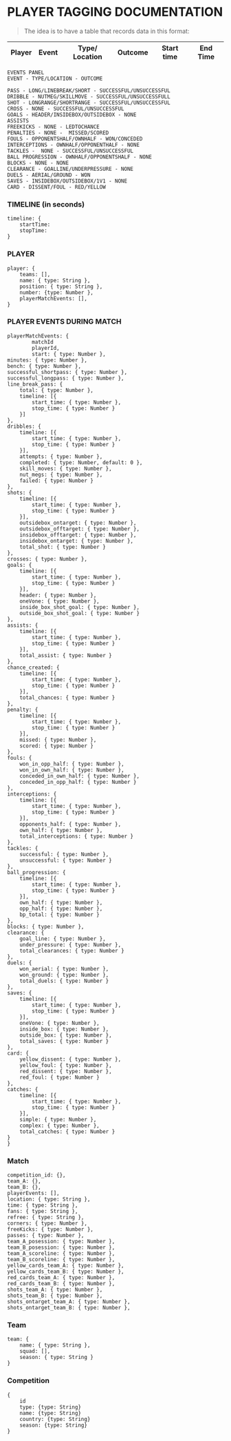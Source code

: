 # PLAYER TAGGING DOCUMENTATION

> The idea is to have a table that records data in this format:

| Player   | Event          | Type/ Location | Outcome | Start time | End Time | 
| -------- | -------------- | -------------- | ------- | ---------- | -------- |


    EVENTS PANEL 
    EVENT - TYPE/LOCATION - OUTCOME

    PASS - LONG/LINEBREAK/SHORT - SUCCESSFUL/UNSUCCESSFUL
    DRIBBLE - NUTMEG/SKILLMOVE - SUCCESSFUL/UNSUCCESSFULL
    SHOT - LONGRANGE/SHORTRANGE - SUCCESSFUL/UNSUCCESSFUL
    CROSS - NONE - SUCCESSFUL/UNSUCCESSFUL
    GOALS - HEADER/INSIDEBOX/OUTSIDEBOX - NONE
    ASSISTS
    FREEKICKS - NONE - LEDTOCHANCE
    PENALTIES - NONE -  MISSED/SCORED
    FOULS - OPPONENTSHALF/OWNHALF - WON/CONCEDED
    INTERCEPTIONS - OWNHALF/OPPONENTHALF - NONE
    TACKLES -  NONE - SUCCESSFUL/UNSUCCESSFUL
    BALL PROGRESSION - OWNHALF/OPPONENTSHALF - NONE
    BLOCKS - NONE - NONE
    CLEARANCE - GOALLINE/UNDERPRESSURE - NONE
    DUELS - AERIAL/GROUND - WON
    SAVES - INSIDEBOX/OUTSIDEBOX/1V1 - NONE
    CARD - DISSENT/FOUL - RED/YELLOW
      
    

### TIMELINE (in seconds)

    timeline: {
        startTime:
        stopTime: 
    }
### PLAYER 

    player: {
        teams: [],
        name: { type: String },
        position: { type: String },
        number: {type: Number },
        playerMatchEvents: [],
    }

### PLAYER EVENTS DURING MATCH
    playerMatchEvents: {
            matchId
            playerId,
            start: { type: Number },
    minutes: { type: Number },
    bench: { type: Number },
    successful_shortpass: { type: Number },
    successful_longpass: { type: Number },
    line_break_pass: {
        total: { type: Number },
        timeline: [{
            start_time: { type: Number },
            stop_time: { type: Number }
        }]
    },
    dribbles: {
        timeline: [{
            start_time: { type: Number },
            stop_time: { type: Number }
        }],
        attempts: { type: Number },
        completed: { type: Number, default: 0 },
        skill_moves: { type: Number },
        nut_megs: { type: Number },
        failed: { type: Number }
    },
    shots: {
        timeline: [{
            start_time: { type: Number },
            stop_time: { type: Number }
        }],
        outsidebox_ontarget: { type: Number },
        outsidebox_offtarget: { type: Number },
        insidebox_offtarget: { type: Number },
        insidebox_ontarget: { type: Number },
        total_shot: { type: Number }
    },
    crosses: { type: Number },
    goals: {
        timeline: [{
            start_time: { type: Number },
            stop_time: { type: Number }
        }],
        header: { type: Number },
        oneVone: { type: Number },
        inside_box_shot_goal: { type: Number },
        outside_box_shot_goal: { type: Number }
    },
    assists: {
        timeline: [{
            start_time: { type: Number },
            stop_time: { type: Number }
        }],
        total_assist: { type: Number }
    },
    chance_created: {
        timeline: [{
            start_time: { type: Number },
            stop_time: { type: Number }
        }],
        total_chances: { type: Number }
    },
    penalty: {
        timeline: [{
            start_time: { type: Number },
            stop_time: { type: Number }
        }],
        missed: { type: Number },
        scored: { type: Number }
    },
    fouls: {
        won_in_opp_half: { type: Number },
        won_in_own_half: { type: Number },
        conceded_in_own_half: { type: Number },
        conceded_in_opp_half: { type: Number }
    },
    interceptions: {
        timeline: [{
            start_time: { type: Number },
            stop_time: { type: Number }
        }],
        opponents_half: { type: Number },
        own_half: { type: Number },
        total_interceptions: { type: Number }
    },
    tackles: {
        successful: { type: Number },
        unsuccessful: { type: Number }
    },
    ball_progression: {
        timeline: [{
            start_time: { type: Number },
            stop_time: { type: Number }
        }],
        own_half: { type: Number },
        opp_half: { type: Number },
        bp_total: { type: Number }
    },
    blocks: { type: Number },
    clearance: {
        goal_line: { type: Number },
        under_pressure: { type: Number },
        total_clearances: { type: Number }
    },
    duels: {
        won_aerial: { type: Number },
        won_ground: { type: Number },
        total_duels: { type: Number }
    },
    saves: {
        timeline: [{
            start_time: { type: Number },
            stop_time: { type: Number }
        }],
        oneVone: { type: Number },
        inside_box: { type: Number },
        outside_box: { type: Number },
        total_saves: { type: Number }
    },
    card: {
        yellow_dissent: { type: Number },
        yellow_foul: { type: Number },
        red_dissent: { type: Number },
        red_foul: { type: Number }
    },
    catches: {
        timeline: [{
            start_time: { type: Number },
            stop_time: { type: Number }
        }],
        simple: { type: Number },
        complex: { type: Number },
        total_catches: { type: Number }
    }
    }


### Match
    
    competition_id: {},
    team_A: {},
    team_B: {},
    playerEvents: [],
    location: { type: String },
    time: { type: String },
    fans: { type: String },
    refree: { type: String },
    corners: { type: Number },
    freeKicks: { type: Number },
    passes: { type: Number },
    team_A_posession: { type: Number },
    team_B_posession: { type: Number },
    team_A_scoreline: { type: Number },
    team_B_scoreline: { type: Number },
    yellow_cards_team_A: { type: Number },
    yellow_cards_team_B: { type: Number },
    red_cards_team_A: { type: Number },
    red_cards_team_B: { type: Number },
    shots_team_A: { type: Number },
    shots_team_B: { type: Number },
    shots_ontarget_team_A: { type: Number },
    shots_ontarget_team_B: { type: Number },


### Team 

    team: {
        name: { type: String },
        squad: [],
        season: { type: String }
    }
    
### Competition

    {
        id
        type: {type: String}
        name: {type: String}
        country: {type: String}
        season: {type: String}
    }

